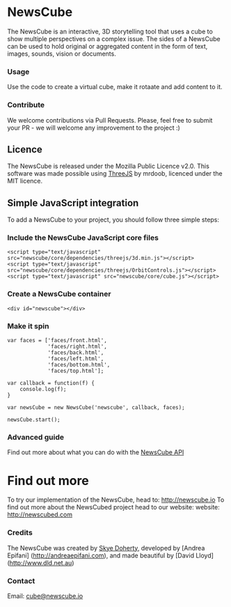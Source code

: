 # NewsCube
The NewsCube is an interactive, 3D storytelling tool that uses a cube to show multiple perspectives on a complex issue. 
The sides of a NewsCube can be used to hold original or aggregated content in the form of text, images, sounds, vision or documents.

### Usage
Use the code to create a virtual cube, make it rotaate and add content to it. 

### Contribute
We welcome contributions via Pull Requests. Please, feel free to submit your PR - we will welcome any improvement to the project :)

## Licence
The NewsCube is released under the Mozilla Public Licence v2.0. 
This software was made possible using [ThreeJS](http://threejs.org) by mrdoob, licenced under the MIT licence.

## Simple JavaScript integration
To add a NewsCube to your project, you should follow three simple steps:

### Include the NewsCube JavaScript core files
```
<script type="text/javascript" src="newscube/core/dependencies/threejs/3d.min.js"></script>
<script type="text/javascript" src="newscube/core/dependencies/threejs/OrbitControls.js"></script>
<script type="text/javascript" src="newscube/core/cube.js"></script>
```

### Create a NewsCube container
```
<div id="newscube"></div>
```

### Make it spin
```
var faces = ['faces/front.html', 
			 'faces/right.html', 
			 'faces/back.html', 
			 'faces/left.html', 
			 'faces/bottom.html', 
			 'faces/top.html'];

var callback = function(f) {
	console.log(f);
}

var newsCube = new NewsCube('newscube', callback, faces);

newsCube.start();
```

### Advanced guide

Find out more about what you can do with the [NewsCube API](ADVANCED.md) 

# Find out more
To try our implementation of the NewsCube, head to: http://newscube.io
To find out more about the NewsCubed project head to our website: website: http://newscubed.com

### Credits
The NewsCube was created by [Skye Doherty](http://skyedoherty.com), developed by [Andrea Epifani] (http://andreaepifani.com), and made beautiful by [David Lloyd] (http://www.dld.net.au)

### Contact
Email: cube@newscube.io






